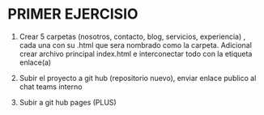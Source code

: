 # PRIMER EJERCISIO

1. Crear 5 carpetas (nosotros, contacto, blog, servicios, experiencia) , cada una con su .html que sera nombrado como la carpeta. Adicional crear archivo principal index.html e interconectar todo con la etiqueta enlace(a)

2. Subir el proyecto a git hub (repositorio nuevo), enviar enlace publico al chat teams interno

3. Subir a git hub pages (PLUS) 